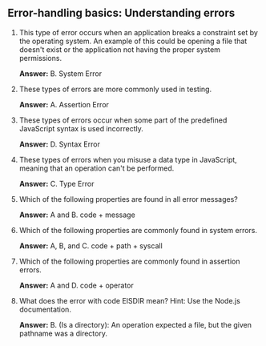 ## Error-handling basics: Understanding errors

1. This type of error occurs when an application breaks a constraint set by the operating system. An example of this could be opening a file that doesn't exist or the application not having the proper system permissions.  
    
    **Answer:** B. System Error

2. These types of errors are more commonly used in testing.

    **Answer:** A. Assertion Error

3. These types of errors occur when some part of the predefined JavaScript syntax is used incorrectly.  
    
    **Answer:** D. Syntax Error

4. These types of errors when you misuse a data type in JavaScript, meaning that an operation can't be performed. 

    **Answer:** C. Type Error

5. Which of the following properties are found in all error messages?
    
    **Answer:** A and B. code + message

6. Which of the following properties are commonly found in system errors.
    
    **Answer:** A, B, and C. code + path + syscall

7. Which of the following properties are commonly found in assertion errors.  
    
    **Answer:** A and D. code + operator

8. What does the error with code EISDIR mean? Hint: Use the Node.js documentation.
    
    **Answer:** B. (Is a directory): An operation expected a file, but the given pathname was a directory.
